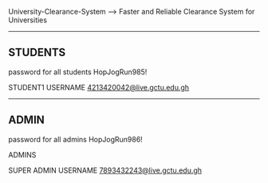University-Clearance-System -->
Faster and Reliable Clearance System for Universities

--------------------------------------------------------------
STUDENTS
------------------------------------------------------------



password for all students
HopJogRun985!

STUDENT1  USERNAME
4213420042@live.gctu.edu.gh






--------------------------------------------------------
ADMIN
-------------------------------------------------------


password for all admins
HopJogRun986!

ADMINS 


SUPER ADMIN USERNAME
7893432243@live.gctu.edu.gh